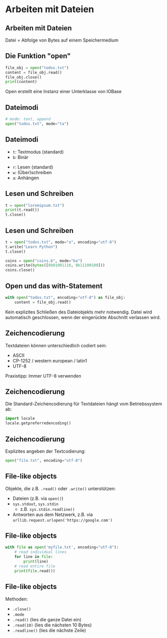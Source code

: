 # Arbeiten mit Dateien

## Arbeiten mit Dateien

Datei = Abfolge von Bytes auf einem Speichermedium

## Die Funktion "open"

```py
file_obj = open("todos.txt")
content = file_obj.read()
file_obj.close()
print(content)
```

Open erstellt eine Instanz einer Unterklasse von IOBase

## Dateimodi

```py
# mode: text, append
open("todos.txt", mode="ta")
```

## Dateimodi

- `t`: Textmodus (standard)
- `b`: Binär

<!-- list-separator -->

- `r`: Lesen (standard)
- `w`: (Über)schreiben
- `a`: Anhängen

## Lesen und Schreiben

```py
t = open("loremipsum.txt")
print(t.read())
t.close()
```

## Lesen und Schreiben

```py
t = open("todos.txt", mode="a", encoding="utf-8")
t.write("Learn Python")
t.close()
```

```py
coins = open("coins.b", mode="ba")
coins.write(bytes([0b01001110, 0b11100100]))
coins.close()
```

## Open und das with-Statement

```py
with open("todos.txt", encoding="utf-8") as file_obj:
    content = file_obj.read()
```

Kein explizites Schließen des Dateiobjekts mehr notwendig. Datei wird automatisch geschlossen, wenn der eingerückte Abschnitt verlassen wird.

## Zeichencodierung

Textdateien können unterschiedlich codiert sein:

- ASCII
- CP-1252 / western european / latin1
- UTF-8

Praxistipp: Immer UTF-8 verwenden

## Zeichencodierung

Die Standard-Zeichencodierung für Textdateien hängt vom Betriebssystem ab:

```py
import locale
locale.getpreferredencoding()
```

## Zeichencodierung

Explizites angeben der Textcodierung:

```py
open("file.txt", encoding="utf-8")
```

## File-like objects

Objekte, die z.B. `.read()` oder `.write()` unterstützen:

- Dateien (z.B. via `open()`)
- `sys.stdout`, `sys.stdin`
  - z.B. `sys.stdin.readline()`
- Antworten aus dem Netzwerk, z.B. via `urllib.request.urlopen('https://google.com')`

## File-like objects

```py
with file as open('myfile.txt', encoding="utf-8"):
    # read individual lines
    for line in file:
        print(line)
    # read entire file
    print(file.read())
```

## File-like objects

Methoden:

- `.close()`
- `.mode`
- `.read()` (lies die ganze Datei ein)
- `.read(10)` (lies die nächsten 10 Bytes)
- `.readline()` (lies die nächste Zeile)
